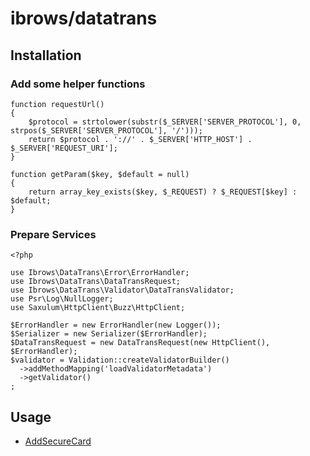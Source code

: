 # ibrows/datatrans

## Installation

### Add some helper functions

``` {.php}
function requestUrl()
{
    $protocol = strtolower(substr($_SERVER['SERVER_PROTOCOL'], 0, strpos($_SERVER['SERVER_PROTOCOL'], '/')));
    return $protocol . '://' . $_SERVER['HTTP_HOST'] . $_SERVER['REQUEST_URI'];
}

function getParam($key, $default = null)
{
    return array_key_exists($key, $_REQUEST) ? $_REQUEST[$key] : $default;
}
```

### Prepare Services

``` {.php}
<?php

use Ibrows\DataTrans\Error\ErrorHandler;
use Ibrows\DataTrans\DataTransRequest;
use Ibrows\DataTrans\Validator\DataTransValidator;
use Psr\Log\NullLogger;
use Saxulum\HttpClient\Buzz\HttpClient;

$ErrorHandler = new ErrorHandler(new Logger());
$Serializer = new Serializer($ErrorHandler);
$DataTransRequest = new DataTransRequest(new HttpClient(), $ErrorHandler);
$validator = Validation::createValidatorBuilder()
  ->addMethodMapping('loadValidatorMetadata')
  ->getValidator()
;
```

## Usage

 * [AddSecureCard][1]

[1]: https://ibrows.codebasehq.com/projects/ibrowsch/repositories/datatrans/blob/master/doc/AddSecureCard.md
